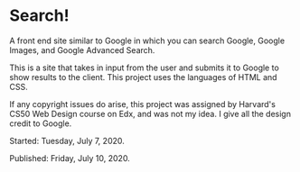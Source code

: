 # Search!

A front end site similar to Google in which you can search Google, Google Images, and Google Advanced Search.

This is a site that takes in input from the user and submits it to Google to show results to the client. This project uses the languages of HTML and CSS.

If any copyright issues do arise, this project was assigned by Harvard's CS50 Web Design course on Edx, and was not my idea. I give all the design credit to Google.

Started: Tuesday, July 7, 2020.

Published: Friday, July 10, 2020.
